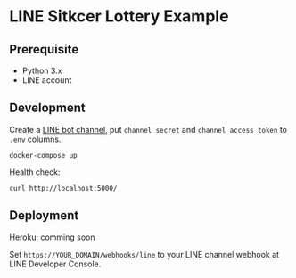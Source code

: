 # LINE Sitkcer Lottery Example

## Prerequisite

- Python 3.x
- LINE account

## Development

Create a [LINE bot channel](https://developers.line.biz/console), put `channel secret` and `channel access token` to `.env` columns.


```shell
docker-compose up
```

Health check:

```shell
curl http://localhost:5000/
```

## Deployment

Heroku: comming soon

Set `https://YOUR_DOMAIN/webhooks/line` to your LINE channel webhook at LINE Developer Console.
